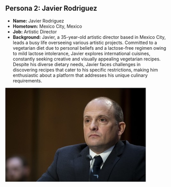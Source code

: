 ## Persona 2: Javier Rodriguez
- **Name:** Javier Rodriguez
- **Hometown:** Mexico City, Mexico
- **Job:** Artistic Director
- **Background:** Javier, a 35-year-old artistic director based in Mexico City, leads a busy life overseeing various artistic projects. Committed to a vegetarian diet due to personal beliefs and a lactose-free regimen owing to mild lactose intolerance, Javier explores international cuisines, constantly seeking creative and visually appealing vegetarian recipes. Despite his diverse dietary needs, Javier faces challenges in discovering recipes that cater to his specific restrictions, making him enthusiastic about a platform that addresses his unique culinary requirements.

![Javier Rodriguez](../PersonaPhotos/JavierRodriguez.jpeg)